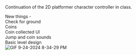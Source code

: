 Continuation of the 2D platformer character controller in class.

New things - <br />
Check for ground<br />
Coins<br />
Coin collected UI<br />
Jump and coin sounds<br />
Basic level design<br />
![GIF 9-24-2024 8-34-29 PM](https://github.com/user-attachments/assets/0e812df1-0339-4d1d-b1df-29e453238752)
